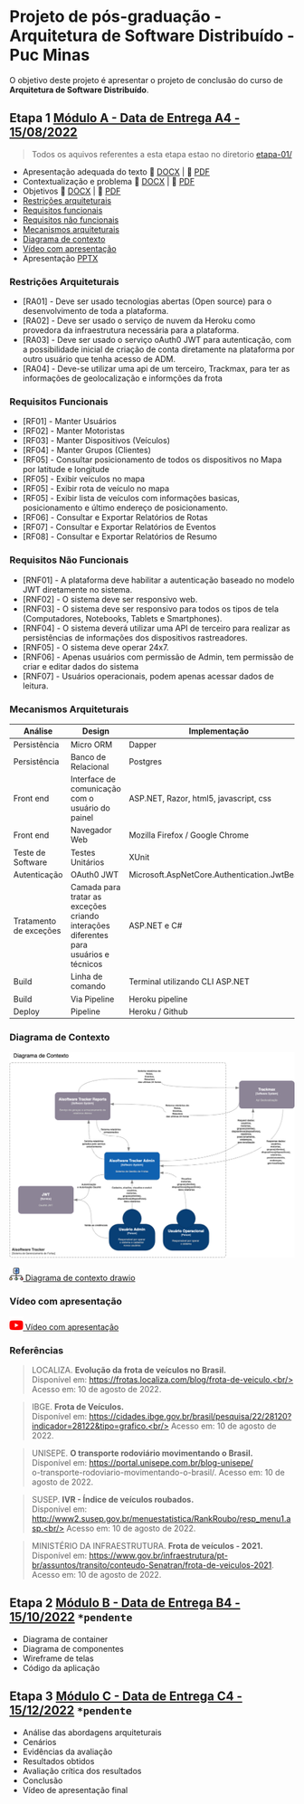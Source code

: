# Projeto de pós-graduação - Arquitetura de Software Distribuído - Puc Minas

O objetivo deste projeto é apresentar o projeto de conclusão do curso de **Arquitetura de Software Distribuído**.

## **Etapa 1** [Módulo A - Data de Entrega A4 - 15/08/2022](https://pucminas.instructure.com/courses/64585/assignments/505763)

> Todos os aquivos referentes a esta etapa estao no diretorio [etapa-01/](./etapa-01/)

- Apresentação adequada do texto :memo: [DOCX](./etapa-01/projeto-integrado-aisoftware-tracker.docx) | :page_facing_up: [PDF](./etapa-01/projeto-integrado-aisoftware-tracker.pdf)
- Contextualização e problema :memo: [DOCX](./etapa-01/projeto-integrado-aisoftware-tracker.docx) | :page_facing_up: [PDF](./etapa-01/projeto-integrado-aisoftware-tracker.pdf)
- Objetivos :memo: [DOCX](./etapa-01/projeto-integrado-aisoftware-tracker.docx) | :page_facing_up: [PDF](./etapa-01/projeto-integrado-aisoftware-tracker.pdf)
- [Restrições arquiteturais](#restricoes-arquiteturais)
- [Requisitos funcionais](#requisitos-funcionais)
- [Requisitos não funcionais](#requisitos-nao-funcionais)
- [Mecanismos arquiteturais](#mecanismos-arquiteturais)
- [Diagrama de contexto](#diagrama-contexto)
- [Vídeo com apresentação](#video-etapa-01)
- Apresentação [PPTX](./etapa-01/projeto-integrado-aisoftware-tracker.pptx)

<span id="restricoes-arquiteturais"></span>
### Restrições Arquiteturais
- [RA01] - Deve ser usado tecnologias abertas (Open source) para o desenvolvimento de toda a plataforma.
- [RA02] - Deve ser usado o serviço de nuvem da Heroku como provedora da infraestrutura necessária para a plataforma.
- [RA03] - Deve ser usado o serviço oAuth0 JWT para autenticação, com a possibilidade inicial de criação de conta diretamente na plataforma por outro usuário que tenha acesso de ADM.
- [RA04] - Deve-se utilizar uma api de um terceiro, Trackmax, para ter as informações de geolocalização e informções da frota

<span id="requisitos-funcionais"></span>
### Requisitos Funcionais
- [RF01] - Manter Usuários
- [RF02] - Manter Motoristas
- [RF03] - Manter Dispositivos (Veículos)
- [RF04] - Manter Grupos (Clientes)
- [RF05] - Consultar posicionamento de todos os dispositivos no Mapa por latitude e longitude
- [RF05] - Exibir veículos no mapa
- [RF05] - Exibir rota de veículo no mapa
- [RF05] - Exibir lista de veículos com informações basicas, posicionamento e último endereço de posicionamento.
- [RF06] - Consultar e Exportar Relatórios de Rotas 
- [RF07] - Consultar e Exportar Relatórios de Eventos 
- [RF08] - Consultar e Exportar Relatórios de Resumo 

<span id="requisitos-nao-funcionais"></span>
### Requisitos Não Funcionais
- [RNF01] - A plataforma deve habilitar a autenticação baseado no modelo JWT diretamente no sistema.
- [RNF02] - O sistema deve ser responsivo web.
- [RNF03] - O sistema deve ser responsivo para todos os tipos de tela (Computadores, Notebooks, Tablets e Smartphones).
- [RNF04] - O sistema deverá utilizar uma API de terceiro para realizar as persistências de informações dos dispositivos rastreadores.
- [RNF05] - O sistema deve operar 24x7.
- [RNF06] - Apenas usuários com permissão de Admin, tem permissão de criar e editar dados do sistema
- [RNF07] - Usuários operacionais, podem apenas acessar dados de leitura.


<span id="mecanismos-arquiteturais"></span>

### Mecanismos Arquiteturais

Análise	| Design | Implementação
-----   |-----   |-----   |
Persistência | Micro ORM | Dapper
Persistência | Banco de Relacional | Postgres
Front end | Interface de comunicação com o usuário do painel | ASP.NET, Razor, html5, javascript, css
Front end | Navegador Web | Mozilla Firefox / Google Chrome
Teste de Software | Testes Unitários | XUnit
Autenticação | OAuth0 JWT | Microsoft.AspNetCore.Authentication.JwtBearer
Tratamento de exceções | Camada para tratar as exceções criando interações diferentes para usuários e técnicos | ASP.NET e C# 
Build | Linha de comando | Terminal utilizando CLI ASP.NET
Build | Via Pipeline | Heroku pipeline 
Deploy | Pipeline | Heroku / Github 

<span id="diagrama-contexto"></span>

### Diagrama de Contexto

[![diagrama de contexto](./etapa-01/img/diagrama-contexto.drawio.png)](./etapa-01/img/diagrama-contexto.drawio.png)

[![diagrama de contexto](./etapa-01/img/diagrama-contexto.png) Diagrama de contexto drawio](./etapa-01/diagrama-contexto.drawio)

<span id="video-etapa-01"></span>

### Vídeo com apresentação

[![Assistir vídeo](./etapa-01/img/youtube.png) Vídeo com apresentação](https://youtu.be/Kt1YkLTPLBg)


### Referências
> LOCALIZA. **Evolução da frota de veículos no Brasil.**<br/>
> Disponível em: https://frotas.localiza.com/blog/frota-de-veiculo.<br/>
> Acesso em: 10 de agosto de 2022.

> IBGE. **Frota de Veículos.** <br/>
> Disponível em: https://cidades.ibge.gov.br/brasil/pesquisa/22/28120?indicador=28122&tipo=grafico.<br/>
> Acesso em: 10 de agosto de 2022.

> UNISEPE. **O transporte rodoviário movimentando o Brasil.**<br/> 
> Disponível em: https://portal.unisepe.com.br/blog-unisepe/<br >o-transporte-rodoviario-movimentando-o-brasil/. 
> Acesso em: 10 de agosto de 2022.

> SUSEP. **IVR - Índice de veículos roubados.**<br/>
> Disponível em: http://www2.susep.gov.br/menuestatistica/RankRoubo/resp_menu1.asp.<br/> 
> Acesso em: 10 de agosto de 2022.

> MINISTÉRIO DA INFRAESTRUTURA. **Frota de veículos - 2021.** <br/>
> Disponível em: https://www.gov.br/infraestrutura/pt-br/assuntos/transito/conteudo-Senatran/frota-de-veiculos-2021. <br/>
> Acesso em: 10 de agosto de 2022.



## **Etapa 2** [Módulo B - Data de Entrega B4 - 15/10/2022](https://pucminas.instructure.com/courses/64585/assignments/505764) `*pendente`

- Diagrama de container
- Diagrama de componentes
- Wireframe de telas
- Código da aplicação


## **Etapa 3** [Módulo C - Data de Entrega C4 - 15/12/2022](https://pucminas.instructure.com/courses/64585/assignments/505766) `*pendente`

- Análise das abordagens arquiteturais
- Cenários
- Evidências da avaliação
- Resultados obtidos
- Avaliação crítica dos resultados
- Conclusão
- Vídeo de apresentação final


